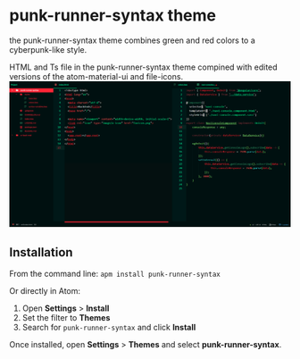 # punk-runner-syntax theme

the punk-runner-syntax theme combines green and red colors to a cyberpunk-like style.

HTML and Ts file in the punk-runner-syntax theme compined with edited versions of the atom-material-ui and file-icons.
![](assets/img/preview.jpg)

## Installation

From the command line: `apm install punk-runner-syntax`

Or directly in Atom:

1. Open __Settings__ > __Install__
2. Set the filter to __Themes__
3. Search for `punk-runner-syntax` and click __Install__

Once installed, open __Settings__ > __Themes__ and select __punk-runner-syntax__.
